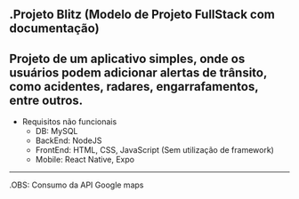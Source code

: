 .Projeto Blitz (Modelo de Projeto FullStack com documentação)
-----------
Projeto de um aplicativo simples, onde os usuários podem adicionar alertas de trânsito, como acidentes, radares, engarrafamentos, entre outros.
-----------
- Requisitos não funcionais
    - DB: MySQL
    - BackEnd: NodeJS
    - FrontEnd: HTML, CSS, JavaScript (Sem utilização de framework)
    - Mobile: React Native, Expo
------------
.OBS: Consumo da API Google maps